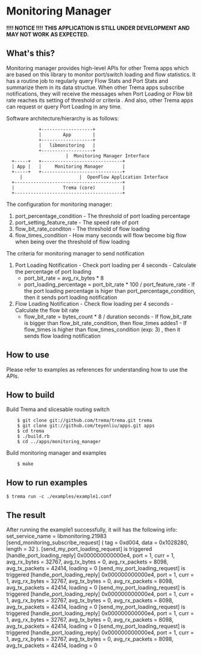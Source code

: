 Monitoring Manager
==================

**!!!! NOTICE !!!!**
**THIS APPLICATION IS STILL UNDER DEVELOPMENT AND MAY NOT WORK AS EXPECTED.**

What's this?
------------

Monitoring manager provides high-level APIs for other Trema apps which are 
based on this library to monitor port/switch loading and flow statistics. 
It has a routine job to regularly query Flow Stats and Port Stats and 
summarize them in its data structue. When other Trema apps subscribe 
notifications, they will receive the messages when Port Loading or Flow bit rate 
reaches its setting of threshold or criteria . And also, other Trema apps can 
request or query Port Loading in any time.

Software architecture/hierarchy is as follows:

                +-------------------+  
                |        App        |  
                +-------------------+  
                |   libmonitoring   |  
                +-------------------+  
                          |  Monitoring Manager Interface
      +-----+   +------------------------------+
      | App |   |     Monitoring Manager       |
      +-----+   +------------------------------+
         |                     |  OpenFlow Application Interface
      +----------------------------------------+
      |                  Trema (core)          |
      +----------------------------------------+

The configuration for monitoring manager:
  1. port_percentage_condition
    - The threshold of port loading percentage
  2. port_setting_feature_rate
    - The speed rate of port
  3. flow_bit_rate_conditon
    - The threshold of flow loading
  4. flow_times_condition
    - How many seconds will flow become big flow when being over the threshold of flow loading

The criteria for monitoring manager to send notification
  1. Port Loading Notification
    - Check port loading per 4 seconds
    - Calculate the percentage of port loading
      * port_bit_rate = avg_rx_bytes * 8 
      * port_loading_percentage = port_bit_rate  * 100 / port_feature_rate
    - If the port loading percentage is higer than port_percentage_condition, then it sends port loading notification
  2. Flow Loading Notification
    - Check flow loading per 4 seconds
    - Calculate the flow bit rate
      * flow_bit_rate = bytes_count * 8 / duration seconds
    - If flow_bit_rate  is bigger than flow_bit_rate_condition, then flow_times addes1
    - If flow_times is higher than flow_times_condition (exp: 3) , then it sends flow loading notification


How to use
----------

Please refer to examples as references for understanding
how to use the APIs.

How to build
------------

  Build Trema and slicesable routing switch

        $ git clone git://github.com/trema/trema.git trema
        $ git clone git://github.com/teyenliu/apps.git apps
        $ cd trema
        $ ./build.rb
        $ cd ../apps/monitoring_manager

  Build monitoring manager and examples

        $ make

How to run examples
-------------------

    $ trema run -c ./examples/example1.conf


The result
----------
After running the example1 successfully, it will has the following info:
set_service_name = libmonitoring.21983
[send_monitoring_subscribe_request] ( tag = 0xd004, data = 0x1028280, length = 32 ).
[send_my_port_loading_request] is triggered
[handle_port_loading_reply] 0x000000000000e4, port = 1, curr = 1, avg_rx_bytes = 32767, avg_tx_bytes = 0, avg_rx_packets = 8098, avg_tx_packets = 42414, loading = 0
[send_my_port_loading_request] is triggered
[handle_port_loading_reply] 0x000000000000e4, port = 1, curr = 1, avg_rx_bytes = 32767, avg_tx_bytes = 0, avg_rx_packets = 8098, avg_tx_packets = 42414, loading = 0
[send_my_port_loading_request] is triggered
[handle_port_loading_reply] 0x000000000000e4, port = 1, curr = 1, avg_rx_bytes = 32767, avg_tx_bytes = 0, avg_rx_packets = 8098, avg_tx_packets = 42414, loading = 0
[send_my_port_loading_request] is triggered
[handle_port_loading_reply] 0x000000000000e4, port = 1, curr = 1, avg_rx_bytes = 32767, avg_tx_bytes = 0, avg_rx_packets = 8098, avg_tx_packets = 42414, loading = 0
[send_my_port_loading_request] is triggered
[handle_port_loading_reply] 0x000000000000e4, port = 1, curr = 1, avg_rx_bytes = 32767, avg_tx_bytes = 0, avg_rx_packets = 8098, avg_tx_packets = 42414, loading = 0

